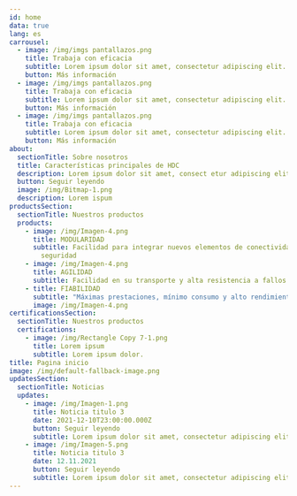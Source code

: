 ```yaml
---
id: home
data: true
lang: es
carrousel:
  - image: /img/imgs pantallazos.png
    title: Trabaja con eficacia
    subtitle: Lorem ipsum dolor sit amet, consectetur adipiscing elit.
    button: Más información
  - image: /img/imgs pantallazos.png
    title: Trabaja con eficacia
    subtitle: Lorem ipsum dolor sit amet, consectetur adipiscing elit.
    button: Más información
  - image: /img/imgs pantallazos.png
    title: Trabaja con eficacia
    subtitle: Lorem ipsum dolor sit amet, consectetur adipiscing elit.
    button: Más información
about:
  sectionTitle: Sobre nosotros
  title: Características principales de HDC
  description: Lorem ipsum dolor sit amet, consect etur adipiscing elit. Lorem ipsum dolor sit am et, consectetur adipiscing elit. Lorem ip sum dolor sit a met, consectetur adipisci ng elit.
  button: Seguir leyendo
  image: /img/Bitmap-1.png
  description: Lorem ispum
productsSection:
  sectionTitle: Nuestros productos
  products:
    - image: /img/Imagen-4.png
      title: MODULARIDAD
      subtitle: Facilidad para integrar nuevos elementos de conectividad, suministro y
        seguridad
    - image: /img/Imagen-4.png
      title: AGILIDAD
      subtitle: Facilidad en su transporte y alta resistencia a fallos
    - title: FIABILIDAD
      subtitle: "Máximas prestaciones, mínimo consumo y alto rendimiento "
      image: /img/Imagen-4.png
certificationsSection:
  sectionTitle: Nuestros productos
  certifications:
    - image: /img/Rectangle Copy 7-1.png
      title: Lorem ipsum
      subtitle: Lorem ipsum dolor.
title: Pagina inicio
image: /img/default-fallback-image.png
updatesSection:
  sectionTitle: Noticias
  updates:
    - image: /img/Imagen-1.png
      title: Noticia titulo 3
      date: 2021-12-10T23:00:00.000Z
      button: Seguir leyendo
      subtitle: Lorem ipsum dolor sit amet, consectetur adipiscing elit
    - image: /img/Imagen-5.png
      title: Noticia titulo 3
      date: 12.11.2021
      button: Seguir leyendo
      subtitle: Lorem ipsum dolor sit amet, consectetur adipiscing elit
---
```

